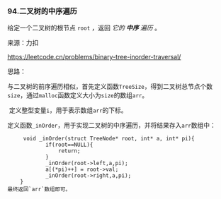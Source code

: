 ### 94.二叉树的中序遍历

给定一个二叉树的根节点 `root` ，返回 *它的 **中序** 遍历* 。



来源：力扣

https://leetcode.cn/problems/binary-tree-inorder-traversal/



思路：

​		与二叉树的前序遍历相似，首先定义函数`TreeSize`，得到二叉树总节点个数`size`，通过`malloc`函数定义大小为`size`的数组`arr`。

​	定义整型变量`i`，用于表示数组`arr`的下标。

​	定义函数`_inOrder`，用于实现二叉树的中序遍历，并将结果存入`arr`数组中：

		 void _inOrder(struct TreeNode* root, int* a, int* pi){
	 			if(root==NULL){
	     			return;
	 			}
	 			_inOrder(root->left,a,pi);
			 	a[(*pi)++] = root->val;
	 			_inOrder(root->right,a,pi); 
	 	}
 	最终返回`arr`数组即可。